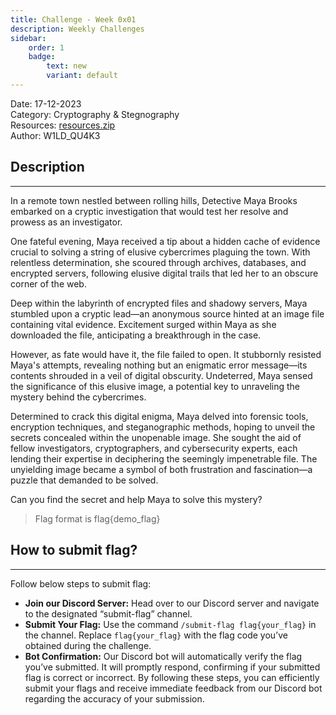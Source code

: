 ```yaml
---
title: Challenge - Week 0x01
description: Weekly Challenges
sidebar:
    order: 1
    badge:
        text: new
        variant: default
---
```

<div>
Date: 17-12-2023
</div>
<div>
Category: Cryptography & Stegnography
</div>
<div>
Resources: <a href="https://codeload.github.com/DCG91181/challenge-week-1/zip/refs/heads/main">resources.zip</a>
</div>
<div>
Author: W1LD_QU4K3
</div>

## Description
---

In a remote town nestled between rolling hills, Detective Maya Brooks embarked on a cryptic investigation that would test her resolve and prowess as an investigator.

One fateful evening, Maya received a tip about a hidden cache of evidence crucial to solving a string of elusive cybercrimes plaguing the town. With relentless determination, she scoured through archives, databases, and encrypted servers, following elusive digital trails that led her to an obscure corner of the web.

Deep within the labyrinth of encrypted files and shadowy servers, Maya stumbled upon a cryptic lead—an anonymous source hinted at an image file containing vital evidence. Excitement surged within Maya as she downloaded the file, anticipating a breakthrough in the case.

However, as fate would have it, the file failed to open. It stubbornly resisted Maya's attempts, revealing nothing but an enigmatic error message—its contents shrouded in a veil of digital obscurity. Undeterred, Maya sensed the significance of this elusive image, a potential key to unraveling the mystery behind the cybercrimes.

Determined to crack this digital enigma, Maya delved into forensic tools, encryption techniques, and steganographic methods, hoping to unveil the secrets concealed within the unopenable image. She sought the aid of fellow investigators, cryptographers, and cybersecurity experts, each lending their expertise in deciphering the seemingly impenetrable file. The unyielding image became a symbol of both frustration and fascination—a puzzle that demanded to be solved.

Can you find the secret and help Maya to solve this mystery?

> Flag format is flag{demo_flag}

## How to submit flag?
---
Follow below steps to submit flag:
- **Join our Discord Server:** Head over to our Discord server and navigate to the designated “submit-flag” channel.
- **Submit Your Flag:** Use the command `/submit-flag flag{your_flag}` in the channel. Replace `flag{your_flag}` with the flag code you’ve obtained during the challenge.
- **Bot Confirmation:** Our Discord bot will automatically verify the flag you’ve submitted. It will promptly respond, confirming if your submitted flag is correct or incorrect.
By following these steps, you can efficiently submit your flags and receive immediate feedback from our Discord bot regarding the accuracy of your submission.